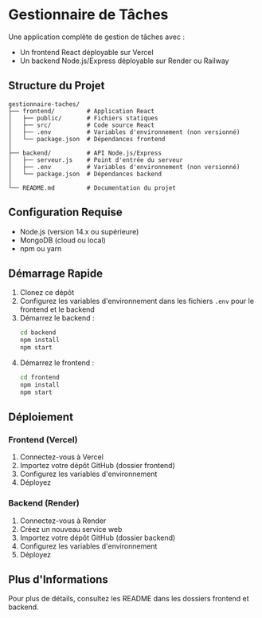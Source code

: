 # Gestionnaire de Tâches

Une application complète de gestion de tâches avec :
- Un frontend React déployable sur Vercel
- Un backend Node.js/Express déployable sur Render ou Railway

## Structure du Projet

```
gestionnaire-taches/
├── frontend/         # Application React
│   ├── public/       # Fichiers statiques
│   ├── src/          # Code source React
│   ├── .env          # Variables d'environnement (non versionné)
│   └── package.json  # Dépendances frontend
│
├── backend/          # API Node.js/Express
│   ├── serveur.js    # Point d'entrée du serveur
│   ├── .env          # Variables d'environnement (non versionné)
│   └── package.json  # Dépendances backend
│
└── README.md         # Documentation du projet
```

## Configuration Requise

- Node.js (version 14.x ou supérieure)
- MongoDB (cloud ou local)
- npm ou yarn

## Démarrage Rapide

1. Clonez ce dépôt
2. Configurez les variables d'environnement dans les fichiers `.env` pour le frontend et le backend
3. Démarrez le backend :
   ```bash
   cd backend
   npm install
   npm start
   ```
4. Démarrez le frontend :
   ```bash
   cd frontend
   npm install
   npm start
   ```

## Déploiement

### Frontend (Vercel)

1. Connectez-vous à Vercel
2. Importez votre dépôt GitHub (dossier frontend)
3. Configurez les variables d'environnement
4. Déployez

### Backend (Render)

1. Connectez-vous à Render
2. Créez un nouveau service web
3. Importez votre dépôt GitHub (dossier backend)
4. Configurez les variables d'environnement
5. Déployez

## Plus d'Informations

Pour plus de détails, consultez les README dans les dossiers frontend et backend. 